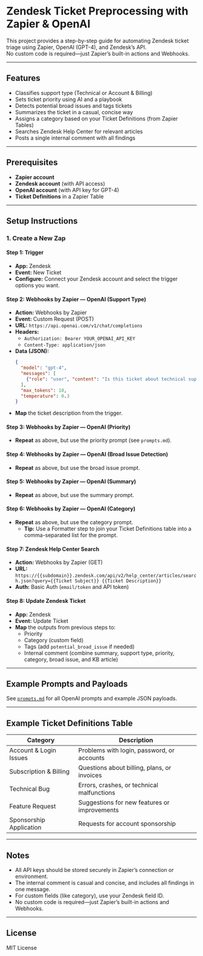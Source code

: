 # Zendesk Ticket Preprocessing with Zapier & OpenAI

This project provides a step-by-step guide for automating Zendesk ticket triage using Zapier, OpenAI (GPT-4), and Zendesk’s API.  
No custom code is required—just Zapier’s built-in actions and Webhooks.

---

## Features

- Classifies support type (Technical or Account & Billing)
- Sets ticket priority using AI and a playbook
- Detects potential broad issues and tags tickets
- Summarizes the ticket in a casual, concise way
- Assigns a category based on your Ticket Definitions (from Zapier Tables)
- Searches Zendesk Help Center for relevant articles
- Posts a single internal comment with all findings

---

## Prerequisites

- **Zapier account**
- **Zendesk account** (with API access)
- **OpenAI account** (with API key for GPT-4)
- **Ticket Definitions** in a Zapier Table

---

## Setup Instructions

### 1. **Create a New Zap**

#### **Step 1: Trigger**
- **App:** Zendesk
- **Event:** New Ticket
- **Configure:** Connect your Zendesk account and select the trigger options you want.

#### **Step 2: Webhooks by Zapier — OpenAI (Support Type)**
- **Action:** Webhooks by Zapier
- **Event:** Custom Request (POST)
- **URL:** `https://api.openai.com/v1/chat/completions`
- **Headers:**
  - `Authorization: Bearer YOUR_OPENAI_API_KEY`
  - `Content-Type: application/json`
- **Data (JSON):**
  ```json
  {
    "model": "gpt-4",
    "messages": [
      {"role": "user", "content": "Is this ticket about technical support or account & billing?\n\nTicket: {{Ticket Description}}\n\nRespond with 'Technical Support' or 'Account & Billing Support'."}
    ],
    "max_tokens": 10,
    "temperature": 0.3
  }
  ```
- **Map** the ticket description from the trigger.

#### **Step 3: Webhooks by Zapier — OpenAI (Priority)**
- **Repeat** as above, but use the priority prompt (see `prompts.md`).

#### **Step 4: Webhooks by Zapier — OpenAI (Broad Issue Detection)**
- **Repeat** as above, but use the broad issue prompt.

#### **Step 5: Webhooks by Zapier — OpenAI (Summary)**
- **Repeat** as above, but use the summary prompt.

#### **Step 6: Webhooks by Zapier — OpenAI (Category)**
- **Repeat** as above, but use the category prompt.  
  - **Tip:** Use a Formatter step to join your Ticket Definitions table into a comma-separated list for the prompt.

#### **Step 7: Zendesk Help Center Search**
- **Action:** Webhooks by Zapier (GET)
- **URL:** `https://{{subdomain}}.zendesk.com/api/v2/help_center/articles/search.json?query={{Ticket Subject}} {{Ticket Description}}`
- **Auth:** Basic Auth (`email/token` and API token)

#### **Step 8: Update Zendesk Ticket**
- **App:** Zendesk
- **Event:** Update Ticket
- **Map** the outputs from previous steps to:
  - Priority
  - Category (custom field)
  - Tags (add `potential_broad_issue` if needed)
  - Internal comment (combine summary, support type, priority, category, broad issue, and KB article)

---

## Example Prompts and Payloads

See [`prompts.md`](./prompts.md) for all OpenAI prompts and example JSON payloads.

---

## Example Ticket Definitions Table

| Category                | Description                                  |
|-------------------------|----------------------------------------------|
| Account & Login Issues  | Problems with login, password, or accounts   |
| Subscription & Billing  | Questions about billing, plans, or invoices  |
| Technical Bug           | Errors, crashes, or technical malfunctions   |
| Feature Request         | Suggestions for new features or improvements |
| Sponsorship Application | Requests for account sponsorship             |

---

## Notes

- All API keys should be stored securely in Zapier’s connection or environment.
- The internal comment is casual and concise, and includes all findings in one message.
- For custom fields (like category), use your Zendesk field ID.
- No custom code is required—just Zapier’s built-in actions and Webhooks.

---

## License

MIT License
